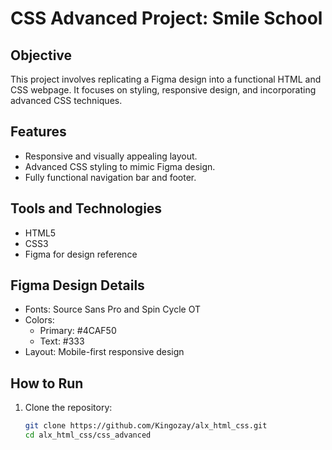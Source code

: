 # CSS Advanced Project: Smile School

## Objective
This project involves replicating a Figma design into a functional HTML and CSS webpage. It focuses on styling, responsive design, and incorporating advanced CSS techniques.

## Features
- Responsive and visually appealing layout.
- Advanced CSS styling to mimic Figma design.
- Fully functional navigation bar and footer.

## Tools and Technologies
- HTML5
- CSS3
- Figma for design reference

## Figma Design Details
- Fonts: Source Sans Pro and Spin Cycle OT
- Colors:
  - Primary: #4CAF50
  - Text: #333
- Layout: Mobile-first responsive design

## How to Run
1. Clone the repository:
   ```bash
   git clone https://github.com/Kingozay/alx_html_css.git
   cd alx_html_css/css_advanced